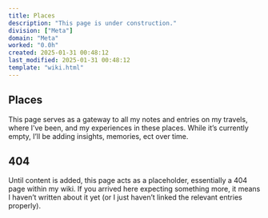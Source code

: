 ```yaml
---
title: Places
description: "This page is under construction."
division: ["Meta"]
domain: "Meta"
worked: "0.0h"
created: 2025-01-31 00:48:12
last_modified: 2025-01-31 00:48:12
template: "wiki.html"
---
```


## Places

This page serves as a gateway to all my notes and entries on my travels, where I’ve been, and my experiences in these places. While it’s currently empty, I’ll be adding insights, memories, ect over time.


## 404
Until content is added, this page acts as a placeholder, essentially a 404 page within my wiki. If you arrived here expecting something more, it means I haven’t written about it yet (or I just haven’t linked the relevant entries properly).